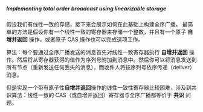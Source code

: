 ##### Implementing total order broadcast using linearizable storage
假设我们有线性一致的存储，接下来会展示如何在此基础上构建全序广播。
最简单的方法是假设你有一个线性一致的寄存器来存储一个整数，并且有一个原子 **自增并返回** 操作。或者原子 CAS 操作也可以完成这项工作。

算法：每个要通过全序广播发送的消息首先对线性一致寄存器执行 **自增并返回** 操作。然后将从寄存器获得的值作为序列号附加到消息中。然后你可以将消息发送到所有节点（重新发送任何丢失的消息），而收件人将按序列号依序传递（deliver）消息。

但是实现一个带有原子性**自增并返回**操作的线性一致性寄存器比较困难，涉及到共识算法：线性一致的 CAS（或自增并返回）寄存器与全序广播都等价于 **共识** 问题。
